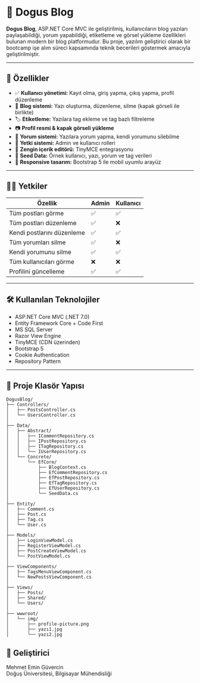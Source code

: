 # 📝 Dogus Blog

**Dogus Blog**, ASP.NET Core MVC ile geliştirilmiş, kullanıcıların blog yazıları paylaşabildiği, yorum yapabildiği, etiketleme ve görsel yükleme özellikleri bulunan modern bir blog platformudur. Bu proje, yazılım geliştirici olarak bir bootcamp işe alım süreci kapsamında teknik becerileri göstermek amacıyla geliştirilmiştir.

---

## 🚀 Özellikler

- ✅ **Kullanıcı yönetimi:** Kayıt olma, giriş yapma, çıkış yapma, profil düzenleme
- 📝 **Blog sistemi:** Yazı oluşturma, düzenleme, silme (kapak görseli ile birlikte)
- 🏷️ **Etiketleme:** Yazılara tag ekleme ve tag bazlı filtreleme
- 📷 **Profil resmi & kapak görseli yükleme**
- 💬 **Yorum sistemi:** Yazılara yorum yapma, kendi yorumunu silebilme
- 🔐 **Yetki sistemi:** Admin ve kullanıcı rolleri
- 🧠 **Zengin içerik editörü:** TinyMCE entegrasyonu
- 🧪 **Seed Data:** Örnek kullanıcı, yazı, yorum ve tag verileri
- 📱 **Responsive tasarım:** Bootstrap 5 ile mobil uyumlu arayüz

---

## 🧑‍💻 Yetkiler

| Özellik | Admin | Kullanıcı |
|--------|--------|-----------|
| Tüm postları görme | ✅ | ✅ |
| Tüm postları düzenleme | ✅ | ❌ |
| Kendi postlarını düzenleme | ✅ | ✅ |
| Tüm yorumları silme | ✅ | ❌ |
| Kendi yorumunu silme | ✅ | ✅ |
| Tüm kullanıcıları görme | ❌ | ❌ |
| Profilini güncelleme | ✅ | ✅ |

---

## 🛠️ Kullanılan Teknolojiler

- ASP.NET Core MVC (.NET 7.0)
- Entity Framework Core + Code First
- MS SQL Server
- Razor View Engine
- TinyMCE (CDN üzerinden)
- Bootstrap 5
- Cookie Authentication
- Repository Pattern

---
## 📁 Proje Klasör Yapısı

```
DogusBlog/
├── Controllers/
│   ├── PostsController.cs
│   └── UsersController.cs
│
├── Data/
│   ├── Abstract/
│   │   ├── ICommentRepository.cs
│   │   ├── IPostRepository.cs
│   │   ├── ITagRepository.cs
│   │   └── IUserRepository.cs
│   └── Concrete/
│       └── EfCore/
│           ├── BlogContext.cs
│           ├── EfCommentRepository.cs
│           ├── EfPostRepository.cs
│           ├── EfTagRepository.cs
│           ├── EfUserRepository.cs
│           └── SeedData.cs
│
├── Entity/
│   ├── Comment.cs
│   ├── Post.cs
│   ├── Tag.cs
│   └── User.cs
│
├── Models/
│   ├── LoginViewModel.cs
│   ├── RegisterViewModel.cs
│   ├── PostCreateViewModel.cs
│   └── PostViewModel.cs
│
├── ViewComponents/
│   ├── TagsMenuViewComponent.cs
│   └── NewPostsViewComponent.cs
│
├── Views/
│   ├── Posts/
│   ├── Shared/
│   └── Users/
│
├── wwwroot/
│   └── img/
│       ├── profile-picture.png
│       ├── yazı1.jpg
│       └── yazı2.jpg
```


## 👤 Geliştirici

Mehmet Emin Güvercin  
Doğuş Üniversitesi, Bilgisayar Mühendisliği

